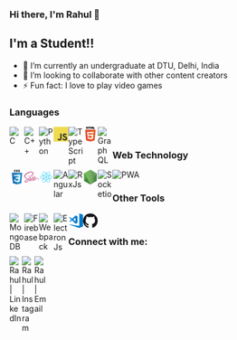### Hi there, I'm Rahul 👋

## I'm a Student!!

- 🌱 I’m currently an undergraduate at DTU, Delhi, India
- 👯 I’m looking to collaborate with other content creators
- ⚡ Fun fact: I love to play video games

### Languages

[<img align="left" alt="C" width="26px" src="https://www.pngkit.com/png/full/101-1010012_c-programming-icon-c-programming-language-logo.png" />][c]
[<img align="left" alt="C++" width="26px" src="https://user-images.githubusercontent.com/50693372/113815912-8f96aa00-9791-11eb-8d93-91478b2ff840.png" />][c++]
[<img align="left" alt="Python" width="26px" src="https://upload.wikimedia.org/wikipedia/commons/thumb/c/c3/Python-logo-notext.svg/768px-Python-logo-notext.svg.png" />][python]
[<img align="left" alt="JavaScript" width="26px" src="https://raw.githubusercontent.com/github/explore/80688e429a7d4ef2fca1e82350fe8e3517d3494d/topics/javascript/javascript.png" />][javascript]
[<img align="left" alt="TypeScript" width="26px" src="https://upload.wikimedia.org/wikipedia/commons/thumb/4/4c/Typescript_logo_2020.svg/1200px-Typescript_logo_2020.svg.png" />][typescript]
[<img align="left" alt="HTML5" width="26px" src="https://raw.githubusercontent.com/github/explore/80688e429a7d4ef2fca1e82350fe8e3517d3494d/topics/html/html.png" />][html5]
[<img align="left" alt="GraphQL" width="26px" src="https://user-images.githubusercontent.com/50693372/113819256-b1466000-9796-11eb-9faf-cf1c68169b83.png" />][graphql]

<br />

### Web Technology

[<img align="left" alt="CSS3" width="26px" src="https://raw.githubusercontent.com/github/explore/80688e429a7d4ef2fca1e82350fe8e3517d3494d/topics/css/css.png" />][css]
[<img align="left" alt="Sass" width="26px" src="https://raw.githubusercontent.com/github/explore/80688e429a7d4ef2fca1e82350fe8e3517d3494d/topics/sass/sass.png" />][sass]
[<img align="left" alt="ReactJs" width="26px" src="https://raw.githubusercontent.com/github/explore/80688e429a7d4ef2fca1e82350fe8e3517d3494d/topics/react/react.png" />][reactjs]
[<img align="left" alt="Angular" width="26px" src="https://github.com/angular/angular/raw/master/aio/src/assets/images/logos/angular/angular.png" />][angular]
[<img align="left" alt="RxJs" width="26px" src="https://github.com/ReactiveX/rxjs/blob/master/docs_app/assets/Rx_Logo_S.png" />][rxjs]
[<img align="left" alt="NodeJs" width="26px" src="https://raw.githubusercontent.com/github/explore/80688e429a7d4ef2fca1e82350fe8e3517d3494d/topics/nodejs/nodejs.png" />][nodejs]
[<img align="left" alt="Socketio" width="26px" src="https://upload.wikimedia.org/wikipedia/commons/9/96/Socket-io.svg" />][socketio]
[<img align="left" alt="PWA" height="26px" src="https://user-images.githubusercontent.com/3104648/28351989-7f68389e-6c4b-11e7-9bf2-e9fcd4977e7a.png" />][pwa]

<br />

### Other Tools

[<img align="left" alt="MongoDB" width="26px" src="https://cdn.worldvectorlogo.com/logos/mongodb-icon-1.svg" />][mongodb]
[<img align="left" alt="Firebase" width="26px" src="https://img.icons8.com/color/452/firebase.png" />][firebase]
[<img align="left" alt="Webpack" width="26px" src="https://github.com/webpack/media/blob/master/logo/icon-square-small.svg" />][webpack]
[<img align="left" alt="ElectronJs" width="26px" src="https://github.githubassets.com/images/icons/emoji/electron.png" />][electronjs]
[<img align="left" alt="Visual Studio Code" width="26px" src="https://raw.githubusercontent.com/github/explore/80688e429a7d4ef2fca1e82350fe8e3517d3494d/topics/visual-studio-code/visual-studio-code.png" />][vscode]
[<img align="left" alt="GitHub" width="26px" src="https://raw.githubusercontent.com/github/explore/78df643247d429f6cc873026c0622819ad797942/topics/github/github.png" />][github]

<br />

### Connect with me:

[<img align="left" alt="Rahul | LinkedIn" width="22px" src="https://user-images.githubusercontent.com/50693372/113819924-a17b4b80-9797-11eb-9453-50fed9accd73.png" />][linkedin]
[<img align="left" alt="Rahul | Instagram" width="22px" src="https://upload.wikimedia.org/wikipedia/commons/thumb/9/96/Instagram.svg/1200px-Instagram.svg.png" />][instagram]
[<img align="left" alt="Rahul | Email" width="22px" src="https://upload.wikimedia.org/wikipedia/commons/4/4e/Mail_%28iOS%29.svg" />][email]

[c]: https://www.tutorialspoint.com/cprogramming/index.htm
[c++]: https://www.w3schools.com/cpp/default.asp
[python]: https://www.python.org/
[javascript]: https://www.w3schools.com/js/default.asp
[typescript]: https://www.typescriptlang.org/
[html5]: https://developer.mozilla.org/en-US/docs/Web/Guide/HTML/HTML5
[graphql]: https://graphql.org/
[css]: https://www.w3schools.com/css/
[sass]: https://sass-lang.com/
[reactjs]: https://reactjs.org/
[angular]: https://angular.io/
[nodejs]: https://nodejs.org/en/
[socketio]: https://socket.io/
[pwa]: https://developer.mozilla.org/en-US/docs/Web/Progressive_web_apps/
[mongodb]: https://www.mongodb.com/
[firebase]: https://firebase.google.com/
[webpack]: https://webpack.js.org/
[electronjs]: https://www.electronjs.org/
[rxjs]: https://rxjs.dev/
[vscode]: https://code.visualstudio.com/
[github]: https://github.com/
[instagram]: https://instagram.com/rahulv05300
[linkedin]: https://linkedin.com/in/rahul990
[email]: mailto:rahulv0530@gmail.com
